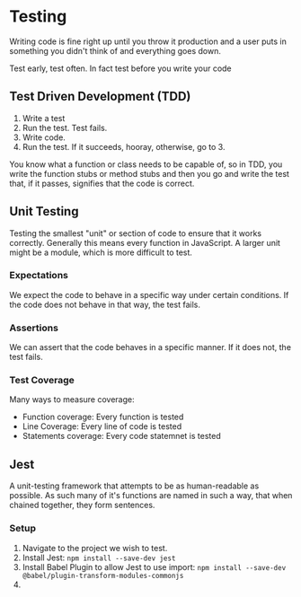 # Testing
Writing code is fine right up until you throw it production and a user puts in something you didn't think of and everything goes down.

Test early, test often.
In fact test before you write your code
## Test Driven Development (TDD)
1. Write a test
2. Run the test. Test fails.
3. Write code.
4. Run the test. If it succeeds, hooray, otherwise, go to 3.

You know what a function or class needs to be capable of, so in TDD, you write the function stubs or method stubs and then you go and write the test that, if it passes, signifies that the code is correct.

## Unit Testing

Testing the smallest "unit" or section of code to ensure that it works correctly. Generally this means every function in JavaScript. A larger unit might be a module, which is more difficult to test.

### Expectations
We expect the code to behave in a specific way under certain conditions. If the code does not behave in that way, the test fails.

### Assertions
We can assert that the code behaves in a specific manner. If it does not, the test fails.


### Test Coverage
Many ways to measure coverage:
* Function coverage: Every function is tested
* Line Coverage: Every line of code is tested
* Statements coverage: Every code statemnet is tested

## Jest
A unit-testing framework that attempts to be as human-readable as possible. As such many of it's functions are named in such a way, that when chained together, they form sentences.

### Setup
1. Navigate to the project we wish to test.
2. Install Jest: `npm install --save-dev jest`
3. Install Babel Plugin to allow Jest to use import: `npm install --save-dev @babel/plugin-transform-modules-commonjs`
4. 